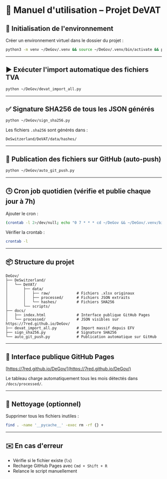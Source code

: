 # 📘 Manuel d'utilisation – Projet DeVAT

## 🔧 Initialisation de l'environnement

Créer un environnement virtuel dans le dossier du projet :

```bash
python3 -m venv ~/DeGov/.venv && source ~/DeGov/.venv/bin/activate && pip install requests pandas openpyxl beautifulsoup4
```

---

## ▶️ Exécuter l'import automatique des fichiers TVA

```bash
python ~/DeGov/devat_import_all.py
```

---

## ✅ Signature SHA256 de tous les JSON générés

```bash
python ~/DeGov/sign_sha256.py
```

Les fichiers `.sha256` sont générés dans :

```
DeSwitzerland/DeVAT/data/hashes/
```

---

## 🚀 Publication des fichiers sur GitHub (auto-push)

```bash
python ~/DeGov/auto_git_push.py
```

---

## 🕒 Cron job quotidien (vérifie et publie chaque jour à 7h)

Ajouter le cron :

```bash
(crontab -l 2>/dev/null; echo "0 7 * * * cd ~/DeGov && ~/DeGov/.venv/bin/python devat_import_all.py && python ~/DeGov/auto_git_push.py") | crontab -
```

Vérifier la crontab :

```bash
crontab -l
```

---

## 📦 Structure du projet

```
DeGov/
├── DeSwitzerland/
│   └── DeVAT/
│       ├── data/
│       │   ├── raw/            # Fichiers .xlsx originaux
│       │   ├── processed/      # Fichiers JSON extraits
│       │   └── hashes/         # Fichiers SHA256
│       └── scripts/
├── docs/
│   ├── index.html              # Interface publique GitHub Pages
│   └── processed/              # JSON visibles sur https://7red.github.io/DeGov/
├── devat_import_all.py         # Import massif depuis EFV
├── sign_sha256.py              # Signature SHA256
└── auto_git_push.py            # Publication automatique sur GitHub
```

---

## 🔗 Interface publique GitHub Pages

[https://7red.github.io/DeGov/](https://7red.github.io/DeGov/)

Le tableau charge automatiquement tous les mois détectés dans `/docs/processed/`.

---

## 🧼 Nettoyage (optionnel)

Supprimer tous les fichiers inutiles :

```bash
find . -name '__pycache__' -exec rm -rf {} +
```

---

## ✉️ En cas d'erreur

- Vérifie si le fichier existe (`ls`)
- Recharge GitHub Pages avec `Cmd + Shift + R`
- Relance le script manuellement
